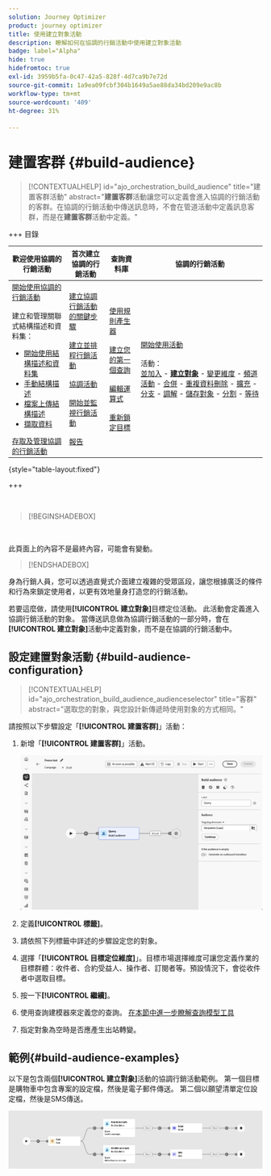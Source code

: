 ```yaml
---
solution: Journey Optimizer
product: journey optimizer
title: 使用建立對象活動
description: 瞭解如何在協調的行銷活動中使用建立對象活動
badge: label="Alpha"
hide: true
hidefromtoc: true
exl-id: 3959b5fa-0c47-42a5-828f-4d7ca9b7e72d
source-git-commit: 1a9ea09fcbf304b1649a5ae88da34bd209e9ac8b
workflow-type: tm+mt
source-wordcount: '409'
ht-degree: 31%

---
```


# 建置客群 {#build-audience}

>[!CONTEXTUALHELP]
>id="ajo_orchestration_build_audience"
>title="建置客群活動"
>abstract="**建置客群**&#x200B;活動讓您可以定義會進入協調的行銷活動的客群。在協調的行銷活動中傳送訊息時，不會在管道活動中定義訊息客群，而是在&#x200B;**建置客群**&#x200B;活動中定義。"

+++ 目錄

| 歡迎使用協調的行銷活動 | 首次建立協調的行銷活動 | 查詢資料庫 | 協調的行銷活動 |
|---|---|---|---|
| [開始使用協調的行銷活動](../gs-orchestrated-campaigns.md)<br/><br/>建立和管理關聯式結構描述和資料集：</br> <ul><li>[開始使用結構描述和資料集](../gs-schemas.md)</li><li>[手動結構描述](../manual-schema.md)</li><li>[檔案上傳結構描述](../file-upload-schema.md)</li><li>[擷取資料](../ingest-data.md)</li></ul>[存取及管理協調的行銷活動](../access-manage-orchestrated-campaigns.md) | [建立協調行銷活動的關鍵步驟](../gs-campaign-creation.md)<br/><br/>[建立並排程行銷活動](../create-orchestrated-campaign.md)<br/><br/>[協調活動](../orchestrate-activities.md)<br/><br/>[開始並監視行銷活動](../start-monitor-campaigns.md)<br/><br/>[報告](../reporting-campaigns.md) | [使用規則產生器](../orchestrated-rule-builder.md)<br/><br/>[建立您的第一個查詢](../build-query.md)<br/><br/>[編輯運算式](../edit-expressions.md)<br/><br/>[重新鎖定目標](../retarget.md) | [開始使用活動](about-activities.md)<br/><br/>活動：<br/>[並加入](and-join.md) - <b>[建立對象](build-audience.md)</b> - [變更維度](change-dimension.md) - [頻道活動](channels.md) - [合併](combine.md) - [重複資料刪除](deduplication.md) - [擴充](enrichment.md) - [分支](fork.md) - [調解](reconciliation.md) - [儲存對象](save-audience.md) - [分割](split.md) - [等待](wait.md) |

{style="table-layout:fixed"}

+++


<br/>

>[!BEGINSHADEBOX]

</br>

此頁面上的內容不是最終內容，可能會有變動。

>[!ENDSHADEBOX]

身為行銷人員，您可以透過直覺式介面建立複雜的受眾區段，讓您根據廣泛的條件和行為來鎖定使用者，以更有效地量身打造您的行銷活動。

若要這麼做，請使用&#x200B;**[!UICONTROL 建立對象]**&#x200B;目標定位活動。 此活動會定義進入協調行銷活動的對象。 當傳送訊息做為協調行銷活動的一部分時，會在&#x200B;**[!UICONTROL 建立對象]**&#x200B;活動中定義對象，而不是在協調的行銷活動中。

## 設定建置對象活動 {#build-audience-configuration}

>[!CONTEXTUALHELP]
>id="ajo_orchestration_build_audience_audienceselector"
>title="客群"
>abstract="選取您的對象，與您設計新傳遞時使用對象的方式相同。"

請按照以下步驟設定「**[!UICONTROL 建置客群]**」活動：

1. 新增「**[!UICONTROL 建置客群]**」活動。

   ![](../assets/build-audience.png)

1. 定義&#x200B;**[!UICONTROL 標籤]**。

1. 請依照下列標籤中詳述的步驟設定您的對象。

1. 選擇「**[!UICONTROL 目標定位維度]**」。目標市場選擇維度可讓您定義作業的目標群體：收件者、合約受益人、操作者、訂閱者等。預設情況下，會從收件者中選取目標。

1. 按一下&#x200B;**[!UICONTROL 繼續]**。

1. 使用查詢建模器來定義您的查詢。 [在本節中進一步瞭解查詢模型工具](../orchestrated-rule-builder.md)

1. 指定對象為空時是否應產生出站轉變。

## 範例{#build-audience-examples}

以下是包含兩個&#x200B;**[!UICONTROL 建立對象]**&#x200B;活動的協調行銷活動範例。 第一個目標是購物車中包含專案的設定檔，然後是電子郵件傳送。 第二個以願望清單定位設定檔，然後是SMS傳送。

![](../assets/build-audience-2.png)
